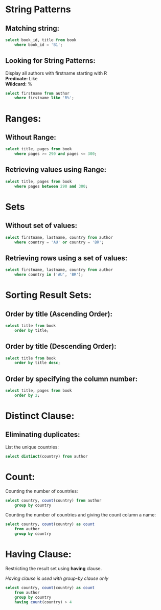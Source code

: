 # String Patterns

## Matching string:

```sql
select book_id, title from book
    where book_id = 'B1';
```

## Looking for String Patterns:

Display all authors with firstname starting with R  
**Predicate:** Like  
**Wildcard:** %

```sql
select firstname from author
    where firstname like 'R%';
```

# Ranges:

## Without Range:

```sql
select title, pages from book
    where pages >= 290 and pages <= 300;
```

## Retrieving values using Range:

```sql
select title, pages from book
    where pages between 290 and 300;
```
# Sets

## Without set of values:
```sql
select firstname, lastname, country from author
    where country = 'AU' or country = 'BR';
```

## Retrieving rows using a set of values:
```sql
select firstname, lastname, country from author
    where country in ('AU', 'BR');
```

# Sorting Result Sets:

## Order by title (Ascending Order):

```sql
select title from book
    order by title;
```

## Order by title (Descending Order):

```sql
select title from book
    order by title desc;
```

## Order by specifying the column number:

```sql
select title, pages from book
    order by 2;
```

# Distinct Clause: 

## Eliminating duplicates:

List the unique countries:

```sql
select distinct(country) from author
```

# Count:

Counting the number of countries:

```sql
select country, count(country) from author
    group by country
```

Counting the number of countries and giving the count column a name: 

```sql
select country, count(country) as count
    from author
    group by country
```

# Having Clause:

Restricting the result set using **having** clause.

*Having clause is used with group-by clause only*

```sql
select country, count(country) as count
    from author
    group by country
    having count(country) > 4
```